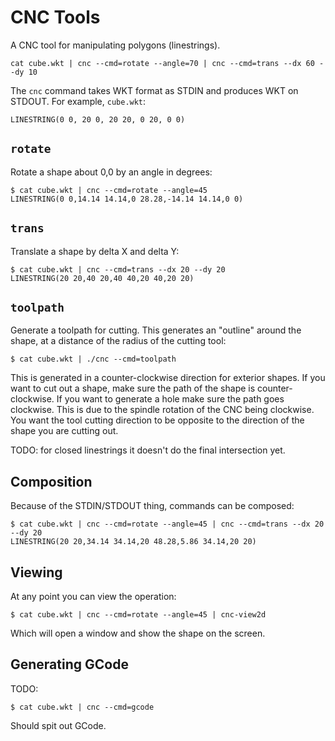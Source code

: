 # CNC Tools

A CNC tool for manipulating polygons (linestrings).

    cat cube.wkt | cnc --cmd=rotate --angle=70 | cnc --cmd=trans --dx 60 --dy 10

The `cnc` command takes WKT format as STDIN and produces WKT on STDOUT. For example, `cube.wkt`:

    LINESTRING(0 0, 20 0, 20 20, 0 20, 0 0)

## `rotate`

Rotate a shape about 0,0 by an angle in degrees:

    $ cat cube.wkt | cnc --cmd=rotate --angle=45
    LINESTRING(0 0,14.14 14.14,0 28.28,-14.14 14.14,0 0)

## `trans`

Translate a shape by delta X and delta Y:

    $ cat cube.wkt | cnc --cmd=trans --dx 20 --dy 20
    LINESTRING(20 20,40 20,40 40,20 40,20 20)

## `toolpath`

Generate a toolpath for cutting. This generates an "outline" around the shape, at a distance of the radius of the cutting tool:

    $ cat cube.wkt | ./cnc --cmd=toolpath

This is generated in a counter-clockwise direction for exterior shapes. If you want to cut out a shape, make sure the path of the shape is counter-clockwise. If you want to generate a hole make sure the path goes clockwise. This is due to the spindle rotation of the CNC being clockwise. You want the tool cutting direction to be opposite to the direction of the shape you are cutting out.

TODO: for closed linestrings it doesn't do the final intersection yet.

## Composition

Because of the STDIN/STDOUT thing, commands can be composed:

    $ cat cube.wkt | cnc --cmd=rotate --angle=45 | cnc --cmd=trans --dx 20 --dy 20
    LINESTRING(20 20,34.14 34.14,20 48.28,5.86 34.14,20 20)

## Viewing

At any point you can view the operation:

    $ cat cube.wkt | cnc --cmd=rotate --angle=45 | cnc-view2d

Which will open a window and show the shape on the screen.

## Generating GCode

TODO:

    $ cat cube.wkt | cnc --cmd=gcode

Should spit out GCode.

